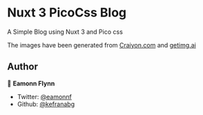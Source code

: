 # Nuxt 3 PicoCss Blog
A Simple Blog using Nuxt 3 and Pico css

The images have been generated from [Craiyon.com](https://www.craiyon.com/) and [getimg.ai](https://getimg.ai/)


## Author

👤 **Eamonn Flynn**

- Twitter: [@eamonnf](https://twitter.com/eamonnf)
- Github: [@kefranabg](https://github.com/kefranabg)